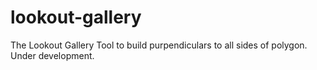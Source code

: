 # lookout-gallery
The Lookout Gallery
Tool to build purpendiculars to all sides of polygon. Under development.
